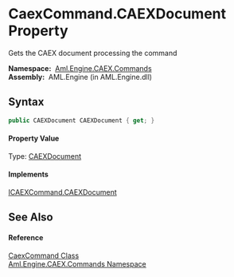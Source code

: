 CaexCommand.CAEXDocument Property
=================================
Gets the CAEX document processing the command

  **Namespace:**  [Aml.Engine.CAEX.Commands][1]  
  **Assembly:**  AML.Engine (in AML.Engine.dll)

Syntax
------

```csharp
public CAEXDocument CAEXDocument { get; }
```

#### Property Value
Type: [CAEXDocument][2]
#### Implements
[ICAEXCommand.CAEXDocument][3]  


See Also
--------

#### Reference
[CaexCommand Class][4]  
[Aml.Engine.CAEX.Commands Namespace][1]  

[1]: ../README.md
[2]: ../../Aml.Engine.CAEX/CAEXDocument/README.md
[3]: ../ICAEXCommand/CAEXDocument.md
[4]: README.md
[5]: https://www.automationml.org
[6]: ../../icons/logoShade.png